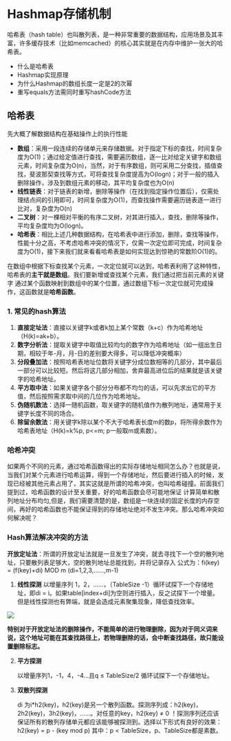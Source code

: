 # Hashmap存储机制

哈希表（hash table）也叫散列表，是一种非常重要的数据结构，应用场景及其丰富，许多缓存技术（比如memcached）的核心其实就是在内存中维护一张大的哈希表。

- 什么是哈希表
- Hashmap实现原理
- 为什么Hashmap的数组长度一定是2的次幂
- 重写equals方法需同时重写hashCode方法

## 哈希表

先大概了解数据结构在基础操作上的执行性能

- **数组**：采用一段连续的存储单元来存储数据。对于指定下标的查找，时间复杂度为O(1)；通过给定值进行查找，需要遍历数组，逐一比对给定关键字和数组元素，时间复杂度为O(n)，当然，对于有序数组，则可采用二分查找，插值查找，斐波那契查找等方式，可将查找复杂度提高为O(logn)；对于一般的插入删除操作，涉及到数组元素的移动，其平均复杂度也为O(n)
- **线性链表**：对于链表的新增，删除等操作（在找到指定操作位置后），仅需处理结点间的引用即可，时间复杂度为O(1)，而查找操作需要遍历链表逐一进行比对，复杂度为O(n)
- **二叉树**：对一棵相对平衡的有序二叉树，对其进行插入，查找，删除等操作，平均复杂度均为O(logn)。
- **哈希表**：相比上述几种数据结构，在哈希表中进行添加，删除，查找等操作，性能十分之高，不考虑哈希冲突的情况下，仅需一次定位即可完成，时间复杂度为O(1)，接下来我们就来看看哈希表是如何实现达到惊艳的常数阶O(1)的。

在数组中根据下标查找某个元素，一次定位就可以达到，哈希表利用了这种特性，哈希表的**主干就是数组**。我们要新增或查找某个元素，我们通过把当前元素的关键字 通过某个函数映射到数组中的某个位置，通过数组下标一次定位就可完成操作，这函数就是**哈希函数**。

### 1. 常见的hash算法

1. **直接定址法**：直接以关键字k或者k加上某个常数（k+c）作为哈希地址（H(k)=ak+b）。
2. **数字分析法**：提取关键字中取值比较均匀的数字作为哈希地址（如一组出生日期，相较于年-月，月-日的差别要大得多，可以降低冲突概率）
3. **分段叠加法**：按照哈希表地址位数将关键字分成位数相等的几部分，其中最后一部分可以比较短。然后将这几部分相加，舍弃最高进位后的结果就是该关键字的哈希地址。
4. **平方取中法**：如果关键字各个部分分布都不均匀的话，可以先求出它的平方值，然后按照需求取中间的几位作为哈希地址。
5. **伪随机数法**：选择一随机函数，取关键字的随机值作为散列地址，通常用于关键字长度不同的场合。
6. **除留余数法**：用关键字k除以某个不大于哈希表长度m的数p，将所得余数作为哈希表地址（H(k)=k%p, p<=m; p一般取m或素数）。

### 哈希冲突

如果两个不同的元素，通过哈希函数得出的实际存储地址相同怎么办？也就是说，当我们对某个元素进行哈希运算，得到一个存储地址，然后要进行插入的时候，发现已经被其他元素占用了，其实这就是所谓的哈希冲突，也叫哈希碰撞。前面我们提到过，哈希函数的设计至关重要，好的哈希函数会尽可能地保证 计算简单和散列地址分布均匀,但是，我们需要清楚的是，数组是一块连续的固定长度的内存空间，再好的哈希函数也不能保证得到的存储地址绝对不发生冲突。那么哈希冲突如何解决呢？

### Hash算法解决冲突的方法

**开放定址法**：所谓的开放定址法就是一旦发生了冲突，就去寻找下一个空的散列地址，只要散列表足够大，空的散列地址总能找到，并将记录存入 公式为：fi(key) = (f(key)+di) MOD m (di=1,2,3,……,m-1)

1. **线性探测** 
   以增量序列 1，2，……，（TableSize -1）循环试探下一个存储地址，即di = i。如果table[index+di]为空则进行插入，反之试探下一个增量。但是线性探测也有弊端，就是会造成元素聚集现象，降低查找效率。

![]([https://github.com/shenjiahuihm/note/blob/master/imgs/Java/%E7%BA%BF%E6%80%A7%E6%8E%A2%E6%B5%8B.png](https://github.com/shenjiahuihm/note/blob/master/imgs/Java/线性探测.png))

**特别对于开放定址法的删除操作，不能简单的进行物理删除，因为对于同义词来说，这个地址可能在其查找路径上，若物理删除的话，会中断查找路径，故只能设置删除标志。**

2. **平方探测** 

   以增量序列1，-1，4，-4…且q ≤ TableSize/2 循环试探下一个存储地址。

3. **双散列探测** 

   di 为i*h2(key)，h2(key)是另一个散列函数。探测序列成：h2(key)，2h2(key)，3h2(key)，……。对任意的key，h2(key) ≠ 0 ！探测序列还应该保证所有的散列存储单元都应该能够被探测到。选择以下形式有良好的效果： 
   h2(key) = p - (key mod p) 
   其中：p < TableSize，p、TableSize都是素数。